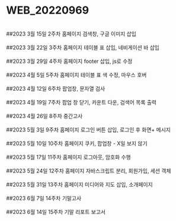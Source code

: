# WEB_20220969
 <br>
##2023 3월 15일 2주차 홈페이지 검색창, 구글 이미지 삽입
 <br>
  <br>
##2023 3월 22일 3주차 홈페이지 테이블 표 삽입, 네비게이션 바 삽입
  <br>
   <br>
##2023 3월 29일 4주차 홈페이지 footer 삽입, js로 수정
  <br>
   <br>
##2023 4월 5일 5주차 홈페이지 테이블 표 색 수정, 마우스 호버
  <br>
   <br>
##2023 4월 12일 6주차 팝업창, 문자열 검사
  <br>
   <br>
##2023 4월 19일 7주차 팝업 창 닫기, 카운트 다운, 검색어 목록 출력
  <br>
   <br>
##2023 4월 26일 8주차 중간고사
  <br>
   <br>
##2023 5월 3일 9주차 홈페이지 로그인 버튼 삽입, 로그인 후 화면+ 메시지
  <br> <br>
##2023 5월 10일 10주차 홈페이지 쿠키, 팝업창 - X일 보지 않기
  <br> <br>
##2023 5월 17일 11주차 홈페이지 로그아웃, 암호화 수행
  <br> <br>
##2023 5월 24일 12주차 홈페이지 자바스크립트 분리, 회원가입, 세션 객체
  <br> <br>
##2023 5월 31일 13주차 홈페이지 미디어와 지도 삽입, 소개페이지
  <br> <br>
##2023 6월 7일 14주차 기말고사
  <br> <br>
##2023 6월 14일 15주차 기말 리포트 보고서
 </div>

